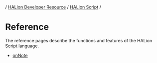 / [HALion Developer Resource](../../HALion-Developer-Resource.md) / [HALion Script](./HALion-Script.md) /

# Reference

The reference pages describe the functions and features of the HALion Script language.

- [onNote](./onNote.md)